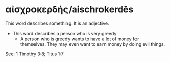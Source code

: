 # αἰσχροκερδής/aischrokerdēs  

This word describes something. It is an adjective. 

* This word describes a person who is very greedy
    * A person who is greedy wants to have a lot of money for themselves. They may even want to earn money by doing evil things. 

See: 1 Timothy 3:8; Titus 1:7 

